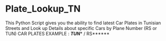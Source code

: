 # Plate_Lookup_TN
This Python Script gives you the ability to find latest Car Plates in Tunisian Streets and Look up Details about specific Cars by Plane Number (RS or TUN)
CAR PLATES EXAMPLE : ***TUN**** / RS****** 